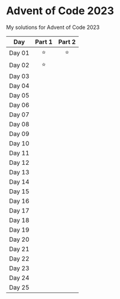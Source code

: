 # Advent of Code 2023

My solutions for Advent of Code 2023

|  Day   | Part 1 | Part 2 |
| :----: | :----: | :----: |
| Day 01 | :star: | :star: |
| Day 02 | :star: |        |
| Day 03 |        |        |
| Day 04 |        |        |
| Day 05 |        |        |
| Day 06 |        |        |
| Day 07 |        |        |
| Day 08 |        |        |
| Day 09 |        |        |
| Day 10 |        |        |
| Day 11 |        |        |
| Day 12 |        |        |
| Day 13 |        |        |
| Day 14 |        |        |
| Day 15 |        |        |
| Day 16 |        |        |
| Day 17 |        |        |
| Day 18 |        |        |
| Day 19 |        |        |
| Day 20 |        |        |
| Day 21 |        |        |
| Day 22 |        |        |
| Day 23 |        |        |
| Day 24 |        |        |
| Day 25 |        |        |
